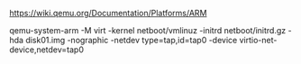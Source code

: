 https://wiki.qemu.org/Documentation/Platforms/ARM

qemu-system-arm -M virt  -kernel netboot/vmlinuz -initrd netboot/initrd.gz -hda disk01.img -nographic -netdev type=tap,id=tap0 -device virtio-net-device,netdev=tap0

